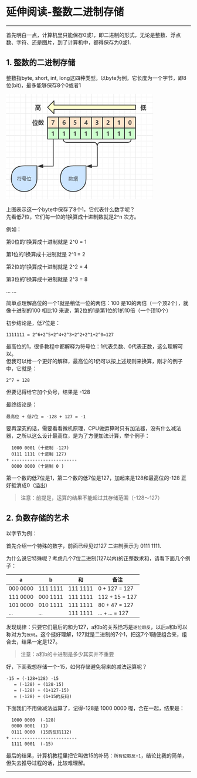 # 延伸阅读-整数二进制存储

---

首先明白一点，计算机里只能保存0或1，即二进制的形式，无论是整数、浮点数、字符、还是图片，到了计算机中，都得保存为0或1.

## 1. 整数的二进制存储

整数指byte, short, int, long这四种类型。以byte为例，它长度为一个字节，即8位\(bit\)，最多能够保存8个0或者1

![](/chapter_last/1.png)

上图表示这一个byte中保存了8个1，它代表什么数字呢？  
先看低7位，它们每一位的1换算成十进制数就是2^n 次方。

例如：

第0位的1换算成十进制就是 2^0 = 1

第1位的1换算成十进制就是 2^1 = 2

第2位的1换算成十进制就是 2^2 = 4

第3位的1换算成十进制就是 2^3 = 8

... ...

简单点理解高位的一个1就是稍低一位的两倍：100 是10的两倍（一个顶2个），就像十进制的100 相比10 来说，第2位的1是第1位的1的10倍（一个顶10个）

初步结论是，低7位是：

```
1111111 = 2^6+2^5+2^4+2^3+2^2+2^1+2^0=127
```

最高位的1，很多教程中都解释为符号位：1代表负数、0代表正数，这么理解可以。  
但我可以给一个更好的解释，最高位的1仍可以按上述规则来换算，刚才的例子中，它就是：

```
2^7 = 128
```

但要记得给它加个负号，结果是 -128

最终结论是：

```
最高位 + 低7位 = -128 + 127 = -1
```

要再深究的话，需要看看微机原理，CPU做运算时只有加法器，没有什么减法器，之所以这么设计最高位，是为了方便加法计算，举个例子：

```
  1000 0001 (十进制 -127)
  0111 1111 (十进制 127)
+ -------------------------
  0000 0000 (十进制 0 )
```

第一个数的低7位是1，第二个数的低7位是127，加起来是128和最高位的-128 正好抵消成0（溢出）

> 注意：前提是，运算的结果不能超过其存储范围（-128～127）

## 2. 负数存储的艺术
以字节为例：

首先介绍一个特殊的数字，前面已经见过127 二进制表示为 0111 1111.

为什么说它特殊呢？考虑几个7位二进制(127以内)的正整数求和，请看下面几个例子：

| a | b | 和 | 备注 |
| --- | --- | --- | --- |
| 000 0000 | 111 1111  | 111 1111 | 0 + 127 = 127 |
| 111 0000 | 000 1111  | 111 1111 | 112 + 15 = 127 |
| 101 0000 | 010 1111  | 111 1111 | 80 + 47 = 127 |
| ... | ...  | 111 1111 | ... + ... = 127 |

发现规律：只要它们最后的和为127，a和b的关系恰巧是`逐位取反`，以后a和b可以称对方为`反码`。这个挺好理解，127就是二进制的7个1，把这7个1随便组合来，组合去，结果一定是127。
> 注意：a和b的十进制是多少其实并不重要

好，下面我想存储一个-15，如何存储避免将来的减法运算呢？

```
-15 = (-128+128) -15
   = (-128) + (128-15)
   = (-128) + (1+127-15)
   = (-128) + (1+15的反码)
``` 

下面我们不用做减法运算了，记得-128是 1000 0000 喔，合在一起，结果是：

```
  1000 0000  (-128)
  0000 0001  (1)
  0111 0000  (15的反码112)
+ -------------------------
  1111 0001  (-15)
```
最后的结果，计算机教程里把它叫做15的补码：`所有位取反+1`，结论比我的简单，但失去推导过程的话，比较难理解。


---



